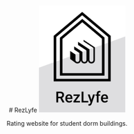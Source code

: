 <center>
# RezLyfe

<img src="logo.png" alt="logo" width="200"/>

Rating website for student dorm buildings.
</center>
